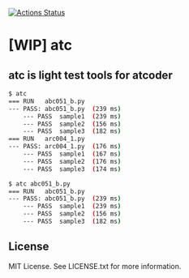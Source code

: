 [![Actions Status](https://github.com/NasSilverBullet/atc/workflows/CI/badge.svg)](https://github.com/NasSilverBullet/atc/actions)

# [WIP] atc

## atc is light test tools for atcoder

```sh
$ atc
=== RUN   abc051_b.py
--- PASS: abc051_b.py  (239 ms)
    --- PASS  sample1  (239 ms)
    --- PASS  sample2  (156 ms)
    --- PASS  sample3  (182 ms)
=== RUN   arc004_1.py
--- PASS: arc004_1.py  (176 ms)
    --- PASS  sample1  (167 ms)
    --- PASS  sample2  (176 ms)
    --- PASS  sample3  (174 ms)
```

```sh
$ atc abc051_b.py
=== RUN   abc051_b.py
--- PASS: abc051_b.py  (239 ms)
    --- PASS  sample1  (239 ms)
    --- PASS  sample2  (156 ms)
    --- PASS  sample3  (182 ms)
```

## License

MIT License. See LICENSE.txt for more information.
